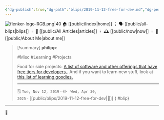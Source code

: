 ```yaml
---
{"dg-publish":true,"dg-path":"blips/2019-11-12-free-for-dev.md","dg-permalink":"2019/11/12/free-for-dev/","permalink":"/2019/11/12/free-for-dev/","title":"philipp @ 2019-11-12","created":"2019-11-12T00:00:00","updated":"2025-04-30T22:27:35"}
---
```



<div class="transclusion internal-embed is-loaded"><div class="markdown-embed">




![flenker-logo-RGB.png|40](/img/user/attachments/flenker-logo-RGB.png)
🏠 [[public/Index\|home]]  ⋮ 🗣️ [[public/all-blips\|blips]] ⋮  📝 [[public/All Articles\|articles]]  ⋮ 🕰️ [[public/now\|now]] ⋮ 🪪 [[public/About Me\|about me]]


</div></div>


> [!summary] **philipp**:
>
> #Misc #Learning #Projects
>
> Food for side projects: [A list of software and other offerings that have free
> tiers for developers.](https://free-for.dev/). And if you want to learn new
> stuff, look at [this list of learning
> goodies.](https://goodies.gitbook.io/goodies/)
> - - -
>
> 🗓️ <code>Tue, Nov 12, 2019</code>  · ✏️ <code> Wed, Apr 30, 2025</code>  · [[public/blips/2019-11-12-free-for-dev\|🔗]]
{ #blip}


- - -

 👾
